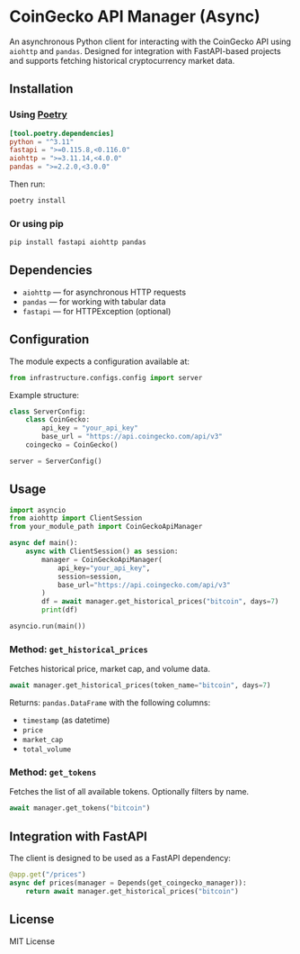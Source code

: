 # CoinGecko API Manager (Async)

An asynchronous Python client for interacting with the CoinGecko API using `aiohttp` and `pandas`. Designed for integration with FastAPI-based projects and supports fetching historical cryptocurrency market data.

## Installation

### Using [Poetry](https://python-poetry.org/)

```toml
[tool.poetry.dependencies]
python = "^3.11"
fastapi = ">=0.115.8,<0.116.0"
aiohttp = ">=3.11.14,<4.0.0"
pandas = ">=2.2.0,<3.0.0"
```

Then run:

```bash
poetry install
```

### Or using pip

```bash
pip install fastapi aiohttp pandas
```

## Dependencies

* `aiohttp` — for asynchronous HTTP requests
* `pandas` — for working with tabular data
* `fastapi` — for HTTPException (optional)

## Configuration

The module expects a configuration available at:

```python
from infrastructure.configs.config import server
```

Example structure:

```python
class ServerConfig:
    class CoinGecko:
        api_key = "your_api_key"
        base_url = "https://api.coingecko.com/api/v3"
    coingecko = CoinGecko()

server = ServerConfig()
```

## Usage

```python
import asyncio
from aiohttp import ClientSession
from your_module_path import CoinGeckoApiManager

async def main():
    async with ClientSession() as session:
        manager = CoinGeckoApiManager(
            api_key="your_api_key",
            session=session,
            base_url="https://api.coingecko.com/api/v3"
        )
        df = await manager.get_historical_prices("bitcoin", days=7)
        print(df)

asyncio.run(main())
```

### Method: `get_historical_prices`

Fetches historical price, market cap, and volume data.

```python
await manager.get_historical_prices(token_name="bitcoin", days=7)
```

Returns: `pandas.DataFrame` with the following columns:

* `timestamp` (as datetime)
* `price`
* `market_cap`
* `total_volume`

### Method: `get_tokens`

Fetches the list of all available tokens. Optionally filters by name.

```python
await manager.get_tokens("bitcoin")
```

## Integration with FastAPI

The client is designed to be used as a FastAPI dependency:

```python
@app.get("/prices")
async def prices(manager = Depends(get_coingecko_manager)):
    return await manager.get_historical_prices("bitcoin")
```

## License

MIT License
